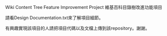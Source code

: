 Wiki Content Tree Feature Improvement Project
維基百科目錄樹改進功能項目

請看Design Documentation.txt來了解項目細節。

有興趣實現該項目的人請把項目代碼以及文檔上傳到該repository。謝謝。
